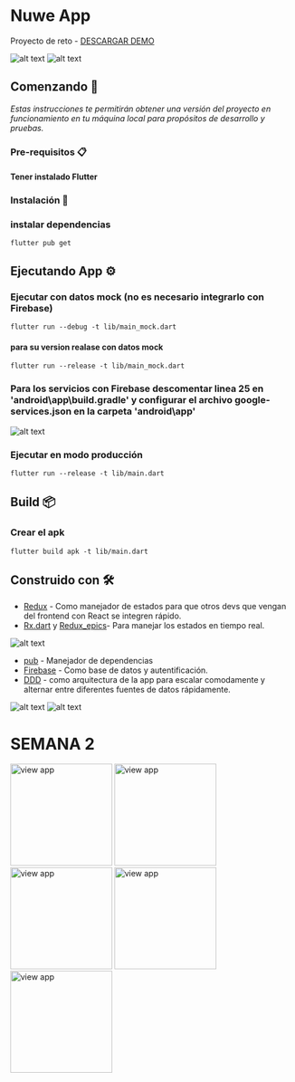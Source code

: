 # Nuwe App

Proyecto de reto - [DESCARGAR DEMO](https://drive.google.com/drive/folders/180jt-TSqPQElNoHVzL3pRDzG1T1nJypI?usp=sharing)

![alt text](assets/capture_1.png "code")
![alt text](assets/capture_2.png "code")

## Comenzando 🚀

_Estas instrucciones te permitirán obtener una versión del proyecto en funcionamiento en tu máquina local para propósitos de desarrollo y pruebas._

### Pre-requisitos 📋

#### Tener instalado Flutter

### Instalación 🔧

### instalar dependencias

```
flutter pub get
```

## Ejecutando App ⚙️

### Ejecutar con datos mock (no es necesario integrarlo con Firebase)

```
flutter run --debug -t lib/main_mock.dart
```

#### para su version realase con datos mock

```
flutter run --release -t lib/main_mock.dart
```

### Para los servicios con Firebase descomentar linea 25 en 'android\app\build.gradle' y configurar el archivo google-services.json en la carpeta 'android\app\'

![alt text](assets/code.png "code")

### Ejecutar en modo producción

```
flutter run --release -t lib/main.dart
```

## Build 📦

### Crear el apk

```
flutter build apk -t lib/main.dart
```

## Construido con 🛠️

- [Redux](http://www.dropwizard.io/1.0.2/docs/) - Como manejador de estados para que otros devs que vengan del frontend con React se integren rápido.
- [Rx.dart](https://pub.dev/packages/rxdart) y [Redux_epics](https://pub.dev/packages/redux_epics)- Para manejar los estados en tiempo real.

![alt text](assets/redux.png "code")

- [pub](https://maven.apache.org/) - Manejador de dependencias
- [Firebase](https://firebase.google.com/) - Como base de datos y autentificación.
- [DDD](https://en.wikipedia.org/wiki/Domain-driven_design) - como arquitectura de la app para escalar comodamente y alternar entre diferentes fuentes de datos rápidamente.

![alt text](assets/arquitectura.png "code")
![alt text](assets/folders.png "code")

# SEMANA 2

<img src="assets/semana_2/first_step.png" alt="view app" width="180"/>
<img src="assets/semana_2/second_step.png" alt="view app" width="180"/>
<img src="assets/semana_2/third_step.png" alt="view app" width="180"/>
<img src="assets/semana_2/fourth_step.png" alt="view app" width="180"/> 
<img src="assets/semana_2/final_step.png" alt="view app" width="180"/>
